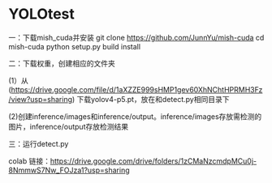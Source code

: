 # YOLOtest
一：下载mish_cuda并安装
  git clone https://github.com/JunnYu/mish-cuda
  cd mish-cuda
  python setup.py build install
  
二：下载权重，创建相应的文件夹

  (1）从(https://drive.google.com/file/d/1aXZZE999sHMP1gev60XhNChtHPRMH3Fz/view?usp=sharing) 下载yolov4-p5.pt，放在和detect.py相同目录下
  
  (2)创建inference/images和inference/output。inference/images存放需检测的图片，inference/output存放检测结果

三：运行detect.py
  
colab 链接：https://drive.google.com/drive/folders/1zCMaNzcmdpMCu0j-8NmmwS7Nw_FOJza1?usp=sharing
